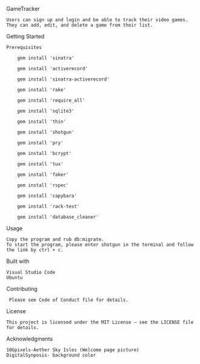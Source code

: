 GameTracker

	Users can sign up and login and be able to track their video games. They can add, edit, and delete a game from their list. 

Getting Started

	Prerequisites

		gem install 'sinatra'

	 	gem install 'activerecord'

		gem install 'sinatra-activerecord'

		gem install 'rake'

		gem install 'require_all'

		gem install 'sqlite3'

		gem install 'thin'

		gem install 'shotgun'

		gem install 'pry'

		gem install 'bcrypt'

		gem install 'tux'

		gem install 'faker'

		gem install 'rspec'

		gem install 'capybara'

		gem install 'rack-test'

		gem install 'database_cleaner'

Usage

	Copy the program and rub db:migrate.
	To start the program, please enter shotgun in the terminal and follow the link by ctrl + c. 

Built with

	Visual Studio Code
	Ubuntu
Contributing

	 Please see Code of Conduct file for details. 
License

 	This project is licensed under the MIT License – see the LICENSE file for details.
	
Acknowledgments 

	10Gpixels-Aether Sky Isles (Welcome page picture)
	DigitalSynposis- background color 


 






